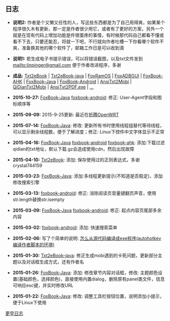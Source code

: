 ## 日志

- **说明2:** 作者是个又懒又任性的人，写这些东西都是为了自己用得爽，如果某个程序很久木有更新，那一定是作者很少用它，或者有了更好的方案，另外一个就是在现有代码上增加功能是件很蛋疼的事情，有时候那代码自己都看不懂或看不下去，只要还能忍，将就一下吧，不行就向作者吐槽一下你看哪个软件不爽，准备换其他的哪个软件了，邮箱工作日是可以收到滴

- **说明1:** 若生成电子书提示错误，可以将错误截图，以及txt文件发到 <mailto:linpinger@gmail.com> 便于作者改进程序，多谢

- **成品:** [Txt2eBook][] | [Txt2eBook-java][] | [FoxRamOS][] | [FoxADBGUI][] | [FoxBook-AHK][] | [FoxBook-Java][] | [FoxBook-Android][] | [AnsiTxt2Mobi][pan_baidu] | [QiDianTxt2Mobi][pan_baidu] | [AnsiTxt2PDF.exe][pan_baidu] | [...][pan_baidu]

- **2015-10-27:** [FoxBook-Java][] [foxbook-android][]: 修正: User-Agent字段和图标顺序等

- **2015-09-09:** 2015-9-25更新: 最近在<a href="usr/2015-09-09_TP-Link_WR703N_OpenWRT.html">折腾OpenWRT</a>

- **2015-07-14:** [FoxBook-Java][]: 修改: 更新所有书时使用线程组替代等待线程，可以显示剩余线程数，便于了解进度；修正: Linux下控件中文字体显示不正常

- **2015-04-16:** [FoxBook-Java][] [foxbook-android][] [foxbook-ahk][]: 添加:下载过滤qidian的txt地址，默认下载.gz会造成使用cdn，然后出现故障

- **2015-04-10:** [Txt2eBook][]: 添加: 保存使用过的正则表达式，多谢crystal744159

- **2015-03-23:** [FoxBook-Java][]: 添加:多线程更新提示(不知道是否稳定)，添加修改搜索引擎

- **2015-03-13:** [foxbook-android][]: 修正: 消除阅读页音量键翻页声音，使用str.length替换str.isempty

- **2015-03-09:** [FoxBook-Java][] [foxbook-android][]: 修正: 起点内容页尾部多余内容

- **2015-03-02:** [foxbook-android][]: 添加: 快速搜索菜单

- **2015-02-06:** 写了个简单的说明: <a href="usr/2015-02-06_HowtoCompileAHK.html">怎么从源代码编译成exe程序(autohotkey编译作者脚本的环境)</a>

- **2015-01-30:** [Txt2eBook-java][]: 修正生成mobi遇到的卡死问题，更新部分主题以及对话框生成方式，还有作者名

- **2015-01-26:** [FoxBook-Java][]: 添加: 修改章节内容对话框，修改: 主题颜色设置(基础颜色，选择颜色)，直接使用内置dialog，删除原有panel类文件，信息可响应esc键，并实时修改URL

- **2015-01-22:** [FoxBook-Java][]: 修改: 调整工具栏按钮位置，说明添加小提示，便于Linux下使用

<a href="#" onclick='$("#content").load("etc/foxchangelog2014.html")'>更早日志</a>


[foxbook-ahk]: https://github.com/linpinger/foxbook-ahk
[foxbook-java]: https://github.com/linpinger/foxbook-java
[foxbook-android]: https://github.com/linpinger/foxbook-android
[Txt2eBook]: https://github.com/linpinger/txt2ebook
[txt2ebook-java]: https://github.com/linpinger/txt2ebook-java
[foxramos]: https://github.com/linpinger/foxramos
[foxadbgui]: https://github.com/linpinger/foxadbgui

[GitHub]: https://github.com/linpinger/ "所有项目"
[pan_baidu]: http://pan.baidu.com/s/1bnqxdjL "百度网盘共享"

